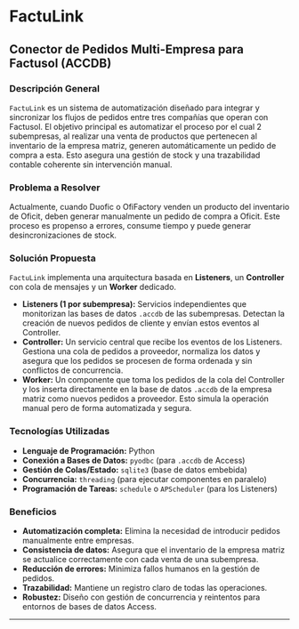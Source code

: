 # FactuLink

## Conector de Pedidos Multi-Empresa para Factusol (ACCDB)

### Descripción General

`FactuLink` es un sistema de automatización diseñado para integrar y sincronizar los flujos de pedidos entre tres compañías que operan con Factusol.  El objetivo principal es automatizar el proceso por el cual 2 subempresas, al realizar una venta de productos que pertenecen al inventario de la empresa matriz, generen automáticamente un pedido de compra a esta. Esto asegura una gestión de stock y una trazabilidad contable coherente sin intervención manual.

### Problema a Resolver

Actualmente, cuando Duofic o OfiFactory venden un producto del inventario de Oficit, deben generar manualmente un pedido de compra a Oficit. Este proceso es propenso a errores, consume tiempo y puede generar desincronizaciones de stock.

### Solución Propuesta

`FactuLink` implementa una arquitectura basada en **Listeners**, un **Controller** con cola de mensajes y un **Worker** dedicado.

* **Listeners (1 por subempresa):** Servicios independientes que monitorizan las bases de datos `.accdb` de las subempresas. Detectan la creación de nuevos pedidos de cliente y envían estos eventos al Controller.
* **Controller:** Un servicio central que recibe los eventos de los Listeners. Gestiona una cola de pedidos a proveedor, normaliza los datos y asegura que los pedidos se procesen de forma ordenada y sin conflictos de concurrencia.
* **Worker:** Un componente que toma los pedidos de la cola del Controller y los inserta directamente en la base de datos `.accdb` de la empresa matriz como nuevos pedidos a proveedor. Esto simula la operación manual pero de forma automatizada y segura.

### Tecnologías Utilizadas

* **Lenguaje de Programación:** Python
* **Conexión a Bases de Datos:** `pyodbc` (para `.accdb` de Access)
* **Gestión de Colas/Estado:** `sqlite3` (base de datos embebida)
* **Concurrencia:** `threading` (para ejecutar componentes en paralelo)
* **Programación de Tareas:** `schedule` o `APScheduler` (para los Listeners)

### Beneficios

* **Automatización completa:** Elimina la necesidad de introducir pedidos manualmente entre empresas.
* **Consistencia de datos:** Asegura que el inventario de la empresa matriz se actualice correctamente con cada venta de una subempresa.
* **Reducción de errores:** Minimiza fallos humanos en la gestión de pedidos.
* **Trazabilidad:** Mantiene un registro claro de todas las operaciones.
* **Robustez:** Diseño con gestión de concurrencia y reintentos para entornos de bases de datos Access.

---